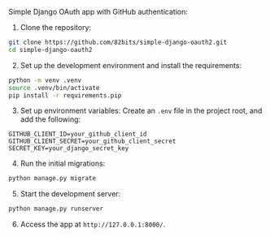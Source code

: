 Simple Django OAuth app with GitHub authentication:

1. Clone the repository:

```bash
git clone https://github.com/82bits/simple-django-oauth2.git
cd simple-django-oauth2
```

2. Set up the development environment and install the requirements:

```bash
python -m venv .venv
source .venv/bin/activate
pip install -r requirements.pip
```

3. Set up environment variables:
   Create an `.env` file in the project root, and add the following:

```env
GITHUB_CLIENT_ID=your_github_client_id
GITHUB_CLIENT_SECRET=your_github_client_secret
SECRET_KEY=your_django_secret_key
```

4. Run the initial migrations:

```bash
python manage.py migrate
```

5. Start the development server:

```bash
python manage.py runserver
```

6. Access the app at `http://127.0.0.1:8000/`.
